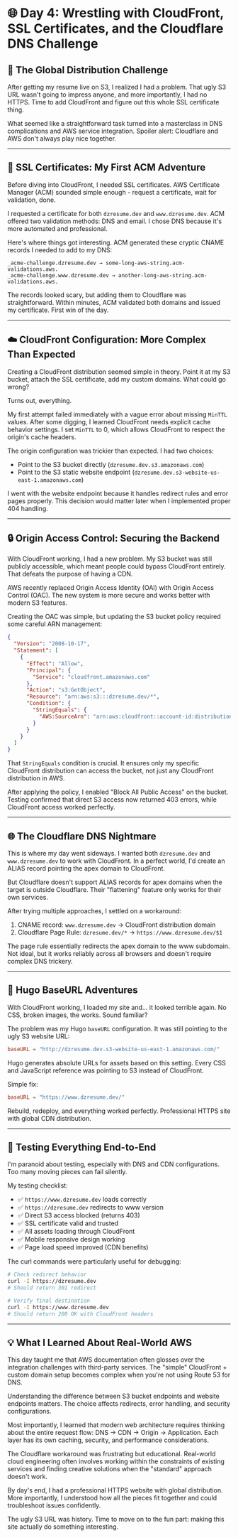 # 🌐 Day 4: Wrestling with CloudFront, SSL Certificates, and the Cloudflare DNS Challenge

## 🎯 The Global Distribution Challenge

After getting my resume live on S3, I realized I had a problem. That ugly S3 URL wasn't going to impress anyone, and more importantly, I had no HTTPS. Time to add CloudFront and figure out this whole SSL certificate thing.

What seemed like a straightforward task turned into a masterclass in DNS complications and AWS service integration. Spoiler alert: Cloudflare and AWS don't always play nice together.

---

## 🔐 SSL Certificates: My First ACM Adventure

Before diving into CloudFront, I needed SSL certificates. AWS Certificate Manager (ACM) sounded simple enough - request a certificate, wait for validation, done.

I requested a certificate for both `dzresume.dev` and `www.dzresume.dev`. ACM offered two validation methods: DNS and email. I chose DNS because it's more automated and professional.

Here's where things got interesting. ACM generated these cryptic CNAME records I needed to add to my DNS:

```
_acme-challenge.dzresume.dev → some-long-aws-string.acm-validations.aws.
_acme-challenge.www.dzresume.dev → another-long-aws-string.acm-validations.aws.
```

The records looked scary, but adding them to Cloudflare was straightforward. Within minutes, ACM validated both domains and issued my certificate. First win of the day.

---

## ☁️ CloudFront Configuration: More Complex Than Expected

Creating a CloudFront distribution seemed simple in theory. Point it at my S3 bucket, attach the SSL certificate, add my custom domains. What could go wrong?

Turns out, everything.

My first attempt failed immediately with a vague error about missing `MinTTL` values. After some digging, I learned CloudFront needs explicit cache behavior settings. I set `MinTTL` to 0, which allows CloudFront to respect the origin's cache headers.

The origin configuration was trickier than expected. I had two choices:
- Point to the S3 bucket directly (`dzresume.dev.s3.amazonaws.com`)
- Point to the S3 static website endpoint (`dzresume.dev.s3-website-us-east-1.amazonaws.com`)

I went with the website endpoint because it handles redirect rules and error pages properly. This decision would matter later when I implemented proper 404 handling.

---

## 🔒 Origin Access Control: Securing the Backend

With CloudFront working, I had a new problem. My S3 bucket was still publicly accessible, which meant people could bypass CloudFront entirely. That defeats the purpose of having a CDN.

AWS recently replaced Origin Access Identity (OAI) with Origin Access Control (OAC). The new system is more secure and works better with modern S3 features.

Creating the OAC was simple, but updating the S3 bucket policy required some careful ARN management:

```json
{
  "Version": "2008-10-17",
  "Statement": [
    {
      "Effect": "Allow",
      "Principal": {
        "Service": "cloudfront.amazonaws.com"
      },
      "Action": "s3:GetObject",
      "Resource": "arn:aws:s3:::dzresume.dev/*",
      "Condition": {
        "StringEquals": {
          "AWS:SourceArn": "arn:aws:cloudfront::account-id:distribution/distribution-id"
        }
      }
    }
  ]
}
```

That `StringEquals` condition is crucial. It ensures only my specific CloudFront distribution can access the bucket, not just any CloudFront distribution in AWS.

After applying the policy, I enabled "Block All Public Access" on the bucket. Testing confirmed that direct S3 access now returned 403 errors, while CloudFront access worked perfectly.

---

## 🌐 The Cloudflare DNS Nightmare

This is where my day went sideways. I wanted both `dzresume.dev` and `www.dzresume.dev` to work with CloudFront. In a perfect world, I'd create an ALIAS record pointing the apex domain to CloudFront.

But Cloudflare doesn't support ALIAS records for apex domains when the target is outside Cloudflare. Their "flattening" feature only works for their own services.

After trying multiple approaches, I settled on a workaround:
1. CNAME record: `www.dzresume.dev` → CloudFront distribution domain
2. Cloudflare Page Rule: `dzresume.dev/*` → `https://www.dzresume.dev/$1`

The page rule essentially redirects the apex domain to the www subdomain. Not ideal, but it works reliably across all browsers and doesn't require complex DNS trickery.

---

## 🎨 Hugo BaseURL Adventures

With CloudFront working, I loaded my site and... it looked terrible again. No CSS, broken images, the works. Sound familiar?

The problem was my Hugo `baseURL` configuration. It was still pointing to the ugly S3 website URL:

```toml
baseURL = "http://dzresume.dev.s3-website-us-east-1.amazonaws.com/"
```

Hugo generates absolute URLs for assets based on this setting. Every CSS and JavaScript reference was pointing to S3 instead of CloudFront.

Simple fix:

```toml
baseURL = "https://www.dzresume.dev/"
```

Rebuild, redeploy, and everything worked perfectly. Professional HTTPS site with global CDN distribution.

---

## 🧪 Testing Everything End-to-End

I'm paranoid about testing, especially with DNS and CDN configurations. Too many moving pieces can fail silently.

My testing checklist:
- ✅ `https://www.dzresume.dev` loads correctly
- ✅ `https://dzresume.dev` redirects to www version
- ✅ Direct S3 access blocked (returns 403)
- ✅ SSL certificate valid and trusted
- ✅ All assets loading through CloudFront
- ✅ Mobile responsive design working
- ✅ Page load speed improved (CDN benefits)

The curl commands were particularly useful for debugging:

```bash
# Check redirect behavior
curl -I https://dzresume.dev
# Should return 301 redirect

# Verify final destination
curl -I https://www.dzresume.dev
# Should return 200 OK with CloudFront headers
```

---

## 💡 What I Learned About Real-World AWS

This day taught me that AWS documentation often glosses over the integration challenges with third-party services. The "simple" CloudFront + custom domain setup becomes complex when you're not using Route 53 for DNS.

Understanding the difference between S3 bucket endpoints and website endpoints matters. The choice affects redirects, error handling, and security configurations.

Most importantly, I learned that modern web architecture requires thinking about the entire request flow: DNS → CDN → Origin → Application. Each layer has its own caching, security, and performance considerations.

The Cloudflare workaround was frustrating but educational. Real-world cloud engineering often involves working within the constraints of existing services and finding creative solutions when the "standard" approach doesn't work.

By day's end, I had a professional HTTPS website with global distribution. More importantly, I understood how all the pieces fit together and could troubleshoot issues confidently.

The ugly S3 URL was history. Time to move on to the fun part: making this site actually do something interesting.
